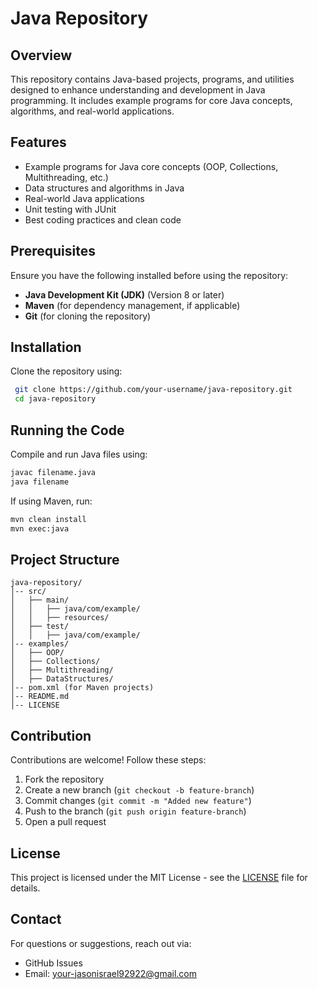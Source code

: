 # Java Repository

## Overview
This repository contains Java-based projects, programs, and utilities designed to enhance understanding and development in Java programming. It includes example programs for core Java concepts, algorithms, and real-world applications.

## Features
- Example programs for Java core concepts (OOP, Collections, Multithreading, etc.)
- Data structures and algorithms in Java
- Real-world Java applications
- Unit testing with JUnit
- Best coding practices and clean code

## Prerequisites
Ensure you have the following installed before using the repository:
- **Java Development Kit (JDK)** (Version 8 or later)
- **Maven** (for dependency management, if applicable)
- **Git** (for cloning the repository)

## Installation
Clone the repository using:
```bash
 git clone https://github.com/your-username/java-repository.git
 cd java-repository
```

## Running the Code
Compile and run Java files using:
```bash
javac filename.java
java filename
```
If using Maven, run:
```bash
mvn clean install
mvn exec:java
```

## Project Structure
```
java-repository/
│-- src/
│   ├── main/
│   │   ├── java/com/example/
│   │   ├── resources/
│   ├── test/
│   │   ├── java/com/example/
│-- examples/
│   ├── OOP/
│   ├── Collections/
│   ├── Multithreading/
│   ├── DataStructures/
│-- pom.xml (for Maven projects)
│-- README.md
│-- LICENSE
```

## Contribution
Contributions are welcome! Follow these steps:
1. Fork the repository
2. Create a new branch (`git checkout -b feature-branch`)
3. Commit changes (`git commit -m "Added new feature"`)
4. Push to the branch (`git push origin feature-branch`)
5. Open a pull request

## License
This project is licensed under the MIT License - see the [LICENSE](LICENSE) file for details.

## Contact
For questions or suggestions, reach out via:
- GitHub Issues
- Email: your-jasonisrael92922@gmail.com


